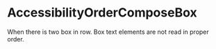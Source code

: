 # AccessibilityOrderComposeBox

When there is two box in row. Box text elements are not read in proper order. 
